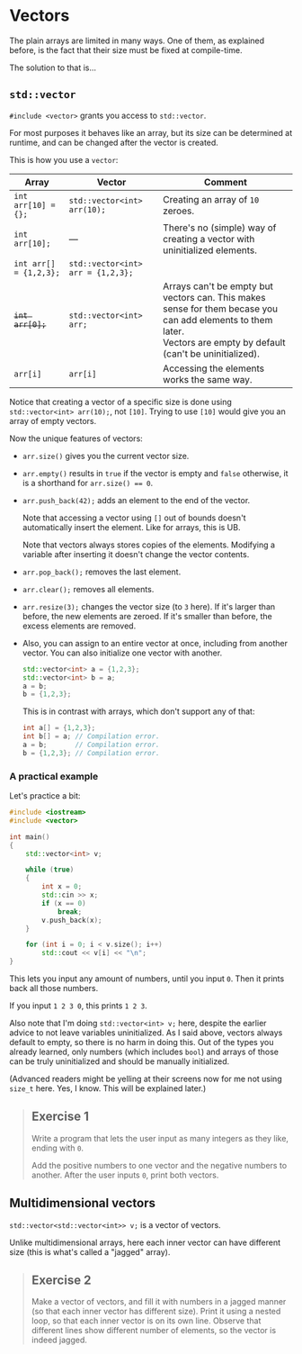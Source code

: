 # Vectors

The plain arrays are limited in many ways. One of them, as explained before, is the fact that their size must be fixed at compile-time.

The solution to that is...

## `std::vector`

`#include <vector>` grants you access to `std::vector`.

For most purposes it behaves like an array, but its size can be determined at runtime, and can be changed after the vector is created.

This is how you use a `vector`:

Array | Vector | Comment
---|---|---
`int arr[10] = {};`|`std::vector<int> arr(10);`|Creating an array of `10` zeroes.
`int arr[10];`|—|There's no (simple) way of creating a vector with uninitialized elements.
`int arr[] = {1,2,3};`|`std::vector<int> arr = {1,2,3};`
~~`int arr[0];`~~|`std::vector<int> arr;`| Arrays can't be empty but vectors can. This makes sense for them becase you can add elements to them later.<br/>Vectors are empty by default (can't be uninitialized).
`arr[i]`|`arr[i]`|Accessing the elements works the same way.

Notice that creating a vector of a specific size is done using `std::vector<int> arr(10);`, not `[10]`. Trying to use `[10]` would give you an array of empty vectors.

Now the unique features of vectors:
* `arr.size()` gives you the current vector size.
* `arr.empty()` results in `true` if the vector is empty and `false` otherwise, it is a shorthand for `arr.size() == 0`.
* `arr.push_back(42);` adds an element to the end of the vector.

  Note that accessing a vector using `[]` out of bounds doesn't automatically insert the element. Like for arrays, this is UB.

  Note that vectors always stores copies of the elements. Modifying a variable after inserting it doesn't change the vector contents.

* `arr.pop_back();` removes the last element.
* `arr.clear();` removes all elements.
* `arr.resize(3);` changes the vector size (to `3` here). If it's larger than before, the new elements are zeroed. If it's smaller than before, the excess elements are removed.

* Also, you can assign to an entire vector at once, including from another vector. You can also initialize one vector with another.

  ```cpp
  std::vector<int> a = {1,2,3};
  std::vector<int> b = a;
  a = b;
  b = {1,2,3};
  ```
  This is in contrast with arrays, which don't support any of that:
  ```cpp
  int a[] = {1,2,3};
  int b[] = a; // Compilation error.
  a = b;       // Compilation error.
  b = {1,2,3}; // Compilation error.
  ```

### A practical example

Let's practice a bit:
```cpp
#include <iostream>
#include <vector>

int main()
{
    std::vector<int> v;

    while (true)
    {
        int x = 0;
        std::cin >> x;
        if (x == 0)
            break;
        v.push_back(x);
    }

    for (int i = 0; i < v.size(); i++)
        std::cout << v[i] << "\n";
}
```
This lets you input any amount of numbers, until you input `0`. Then it prints back all those numbers.

If you input `1 2 3 0`, this prints `1 2 3`.

Also note that I'm doing `std::vector<int> v;` here, despite the earlier advice to not leave variables uninitialized. As I said above, vectors always default to empty, so there is no harm in doing this. Out of the types you already learned, only numbers (which includes `bool`) and arrays of those can be truly uninitialized and should be manually initialized.

(Advanced readers might be yelling at their screens now for me not using `size_t` here. Yes, I know. This will be explained later.)

> ## Exercise 1
>
> Write a program that lets the user input as many integers as they like, ending with `0`.
>
> Add the positive numbers to one vector and the negative numbers to another. After the user inputs `0`, print both vectors.

## Multidimensional vectors

`std::vector<std::vector<int>> v;` is a vector of vectors.

Unlike multidimensional arrays, here each inner vector can have different size (this is what's called a "jagged" array).

> ## Exercise 2
>
> Make a vector of vectors, and fill it with numbers in a jagged manner (so that each inner vector has different size). Print it using a nested loop, so that each inner vector is on its own line. Observe that different lines show different number of elements, so the vector is indeed jagged.
